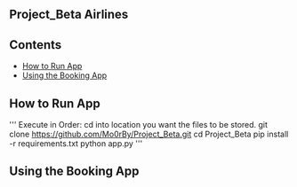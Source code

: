 ## Project_Beta Airlines

 ## Contents
* [How to Run App](#How-to-Run-App)
* [Using the Booking App](#Using-the-Booking-App)


## How to Run App
'''
Execute in Order:
cd into location you want the files to be stored.
git clone https://github.com/Mo0rBy/Project_Beta.git
cd Project_Beta
pip install -r requirements.txt
python app.py
'''
## Using the Booking App


